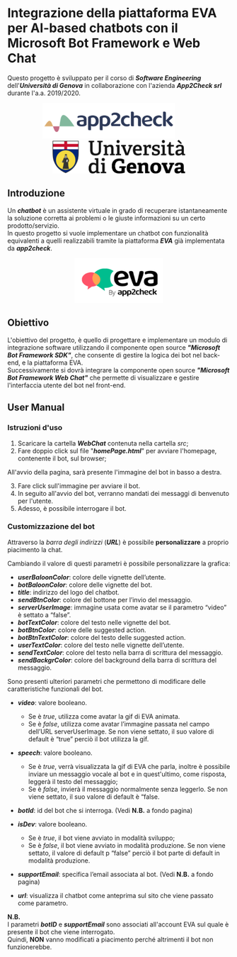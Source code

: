 # Integrazione della piattaforma EVA per AI-based chatbots con il Microsoft Bot Framework e Web Chat

Questo progetto è sviluppato per il corso di ***Software Engineering*** dell'***Università di Genova*** in collaborazione con l'azienda ***App2Check srl*** durante l'a.a. 2019/2020.

<p align="center">
	<img width = "300px" src = "./docs/references/immagini/logoApp2Check.png"/>
	&emsp;&emsp;&emsp;
	<img width = "300px" src = "./docs/references/immagini/logoUnige.png"/>
</p>

## Introduzione
Un ***chatbot*** è un assistente virtuale in grado di recuperare istantaneamente la soluzione corretta ai problemi o le giuste informazioni su un certo prodotto/servizio.<br>
In questo progetto si vuole implementare un chatbot con funzionalità equivalenti a quelli realizzabili tramite la piattaforma ***EVA*** già implementata da ***app2check***.

<p align="center">
	<img width = "200px" src = "./docs/references/immagini/logoEva.png"/>
</p>

## Obiettivo
L'obiettivo del progetto, è quello di progettare e implementare un modulo di integrazione software utilizzando il componente open source ***"Microsoft Bot Framework SDK"***, che consente di gestire la logica dei bot nel back-end, e la piattaforma EVA.<br>
Successivamente si dovrà integrare la componente open source ***"Microsoft Bot Framework Web Chat"*** che permette di visualizzare e gestire l'interfaccia utente del bot nel front-end.

## User Manual
### Istruzioni d'uso
1. Scaricare la cartella ***WebChat*** contenuta nella cartella *src*;
2. Fare doppio click sul file "***homePage.html***" per avviare l'homepage, contenente il bot, sul browser;

All'avvio della pagina, sarà presente l'immagine del bot in basso a destra.

3. Fare click sull'immagine per avviare il bot.
4. In seguito all'avvio del bot, verranno mandati dei messaggi di benvenuto per l'utente.
5. Adesso, è possibile interrogare il bot.

### Customizzazione del bot
Attraverso la *barra degli indirizzi* (***URL***) è possibile **personalizzare** a proprio piacimento la chat.

Cambiando il valore di questi parametri è possibile personalizzare la grafica:
- ***userBaloonColor***: colore delle vignette dell’utente.
- ***botBaloonColor***: colore delle vignette del bot.
- ***title***: indirizzo del logo del chatbot.
- ***sendBtnColor***: colore del bottone per l’invio del messaggio.
- ***serverUserImage***: immagine usata come avatar se il parametro “video” è settato a “false”.
- ***botTextColor***: colore del testo nelle vignette del bot.
- ***botBtnColor***: colore delle suggested action.
- ***botBtnTextColor***: colore del testo delle suggested action.
- ***userTextColor***: colore del testo nelle vignette dell’utente.
- ***sendTextColor***: colore del testo nella barra di scrittura del messaggio.
- ***sendBackgrColor***: colore del background della barra di scrittura del messaggio.

Sono presenti ulteriori parametri che permettono di modificare delle caratteristiche funzionali del bot.

- ***video***: valore booleano.
	- Se è *true*, utilizza come avatar la gif di EVA animata.
	- Se è *false*, utilizza come avatar l’immagine passata nel campo dell’URL serverUserImage.
Se non viene settato, il suo valore di default è “true” perciò il bot utilizza la gif.

- ***speech***: valore booleano.
	- Se è *true*, verrà visualizzata la gif di EVA che parla, inoltre è possibile inviare un messaggio vocale al bot e in quest'ultimo, come risposta, leggerà il testo del messaggio;
	- Se è *false*, invierà il messaggio normalmente senza leggerlo.
Se non viene settato, il suo valore di default è “false.

- ***botId***: id del bot che si interroga. (Vedi **N.B.** a fondo pagina)

- ***isDev***: valore booleano.
	- Se è *true*, il bot viene avviato in modalità sviluppo;
	- Se è *false*, il bot viene avviato in modalità produzione.
Se non viene settato, il valore di default p “false” perciò il bot parte di default in modalità produzione.

- ***supportEmail***: specifica l’email associata al bot. (Vedi **N.B.** a fondo pagina)

- ***url***: visualizza il chatbot come anteprima sul sito che viene passato come parametro.

**N.B.** <br>
I parametri ***botID*** e ***supportEmail*** sono associati all'account EVA sul quale è presente il bot che viene interrogato. <br>
Quindi, **NON** vanno modificati a piacimento perché altrimenti il bot non funzionerebbe.
